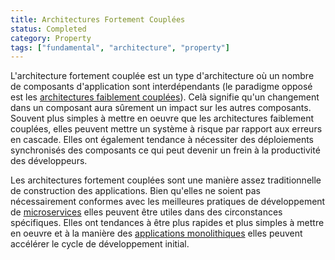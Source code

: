 ```yaml
---
title: Architectures Fortement Couplées
status: Completed
category: Property
tags: ["fundamental", "architecture", "property"]
---
```


L'architecture fortement couplée est un type d'architecture où un nombre de composants d'application sont interdépendants
(le paradigme opposé est les [architectures faiblement couplées](/fr/loosely-coupled-architecture/)).
Celà signifie qu'un changement dans un composant aura sûrement un impact sur les autres composants.
Souvent plus simples à mettre en oeuvre que les architectures faiblement couplées,
elles peuvent mettre un système à risque par rapport aux erreurs en cascade.
Elles ont également tendance à nécessiter des déploiements synchronisés des composants
ce qui peut devenir un frein à la productivité des développeurs.

Les architectures fortement couplées sont une manière assez traditionnelle de construction des applications.
Bien qu'elles ne soient pas nécessairement conformes avec les meilleures pratiques de développement de [microservices](/fr/microservices/)
elles peuvent être utiles dans des circonstances spécifiques.
Elles ont tendances à être plus rapides et plus simples à mettre en oeuvre et
à la manière des [applications monolithiques](/fr/monolithic-apps/) elles peuvent accélérer le cycle de développement initial.
